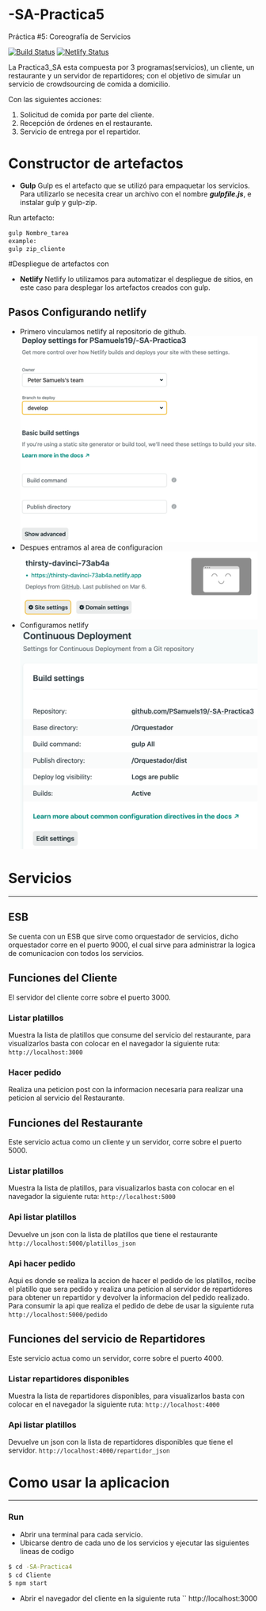 # -SA-Practica5
Práctica #5: Coreografía de Servicios

[![Build Status](https://travis-ci.org/joemccann/dillinger.svg?branch=master)](https://travis-ci.org/joemccann/dillinger) [![Netlify Status](https://api.netlify.com/api/v1/badges/b678cdf9-7485-4647-bf07-0a0d4faeaf82/deploy-status)](https://app.netlify.com/sites/youthful-leakey-5d4133/deploys)

La Practica3_SA esta compuesta por 3 programas(servicios), un cliente, un restaurante y un servidor de repartidores; con el objetivo de simular un servicio de crowdsourcing de comida a domicilio.

Con las siguientes acciones:

  1. Solicitud de comida por parte del cliente.
  2. Recepción de órdenes en el restaurante.
  3. Servicio de entrega por el repartidor.

# Constructor de artefactos
- **Gulp**
Gulp es el artefacto que se utilizó para empaquetar los servicios.
Para utilizarlo se necesita crear un archivo con el nombre ***gulpfile.js***, e instalar gulp y gulp-zip.

Run artefacto:
```
gulp Nombre_tarea
example:
gulp zip_cliente
```

#Despliegue de artefactos con
- **Netlify**
Netlify lo utilizamos para automatizar el despliegue de sitios, en este caso para desplegar los artefactos creados con gulp.

## Pasos Configurando netlify
- Primero vinculamos netlify al repositorio de github.
![Vinculando netlify](Imagenes/VinculandoNetlify.PNG)
- Despues entramos al area de configuracion
![Entrando configuracion](Imagenes/EntrandoConfiguracion.PNG)
- Configuramos netlify
![Configurando netlify](Imagenes/ConfigurandoNetlify.PNG)

# Servicios
---
## ESB
Se cuenta con un ESB que sirve como orquestador de servicios, dicho orquestador corre en el puerto 9000, el cual sirve para administrar la logica de comunicacion con todos los servicios.

## Funciones del Cliente
El servidor del cliente corre sobre el puerto 3000.
### Listar platillos
Muestra la lista de platillos que consume del servicio del restaurante, para visualizarlos basta con colocar en el navegador la siguiente ruta:
``
http://localhost:3000
``
### Hacer pedido
Realiza una peticion post con la informacion necesaria para realizar una peticion al servicio del Restaurante.


## Funciones del Restaurante
Este servicio actua como un cliente y un servidor, corre sobre el puerto 5000.
### Listar platillos
Muestra la lista de platillos, para visualizarlos basta con colocar en el navegador la siguiente ruta:
``
http://localhost:5000
``
### Api listar platillos
Devuelve un json con la lista de platillos que tiene el restaurante
``
http://localhost:5000/platillos_json
``
### Api hacer pedido
Aqui es donde se realiza la accion de hacer el pedido de los platillos, recibe el platillo que sera pedido y realiza una peticion al servidor de repartidores para obtener un repartidor y devolver la informacion del pedido realizado.
Para consumir la api que realiza el pedido de debe de usar la siguiente ruta
``
http://localhost:5000/pedido
``


## Funciones del servicio de Repartidores
Este servicio actua como un servidor, corre sobre el puerto 4000.
### Listar repartidores disponibles
Muestra la lista de repartidores disponibles, para visualizarlos basta con colocar en el navegador la siguiente ruta:
``
http://localhost:4000
``
### Api listar platillos
Devuelve un json con la lista de repartidores disponibles que tiene el servidor.
``
http://localhost:4000/repartidor_json
``


# Como usar la aplicacion
---
### Run

- Abrir una terminal para cada servicio.   
- Ubicarse dentro de cada uno de los servicios y ejecutar las  siguientes lineas de codigo
```sh
$ cd -SA-Practica4
$ cd Cliente
$ npm start
```
- Abrir el navegador del cliente en la siguiente ruta 
``
http://localhost:3000